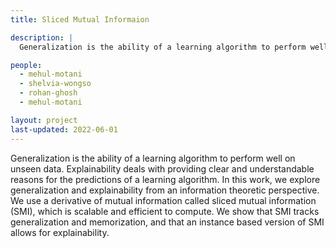 ```yaml
---
title: Sliced Mutual Informaion

description: |
  Generalization is the ability of a learning algorithm to perform well on unseen data. Explainability deals with providing clear and understandable reasons for the predictions of a learning algorithm. In this work, we explore generalization and explainability from an information theoretic perspective. We use a derivative of mutual information called sliced mutual information (SMI), which is scalable and efficient to compute. We show that SMI tracks generalization and memorization, and that an instance based version of SMI allows for explainability.

people:
  - mehul-motani
  - shelvia-wongso
  - rohan-ghosh
  - mehul-motani

layout: project
last-updated: 2022-06-01
---
```


Generalization is the ability of a learning algorithm to perform well on unseen data. Explainability deals with providing clear and understandable reasons for the predictions of a learning algorithm. In this work, we explore generalization and explainability from an information theoretic perspective. We use a derivative of mutual information called sliced mutual information (SMI), which is scalable and efficient to compute. We show that SMI tracks generalization and memorization, and that an instance based version of SMI allows for explainability.